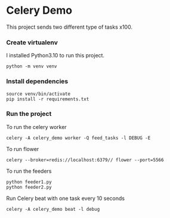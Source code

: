 # Celery Demo

This project sends two different type of tasks x100.

### Create virtualenv

I installed Python3.10 to run this project.

```
python -m venv venv
```

### Install dependencies

```
source venv/bin/activate
pip install -r requirements.txt
```

### Run the project

To run the celery worker
```
celery -A celery_demo worker -Q feed_tasks -l DEBUG -E
```

To run flower
```
celery --broker=redis://localhost:6379// flower --port=5566
```

To run the feeders
```
python feeder1.py
python feeder2.py
```

Run Celery beat with one task every 10 seconds

```
celery -A celery_demo beat -l debug
```
